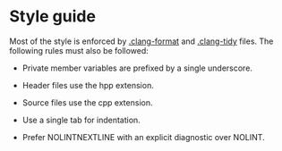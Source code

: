 # Style guide

Most of the style is enforced by  [.clang-format](https://clang.llvm.org/docs/ClangFormat.html) and [.clang-tidy](https://clang.llvm.org/extra/clang-tidy) files. The following rules must also be followed:

- Private member variables are prefixed by a single underscore.

- Header files use the hpp extension.

- Source files use the cpp extension.

- Use a single tab for indentation.

- Prefer NOLINTNEXTLINE with an explicit diagnostic over NOLINT.
